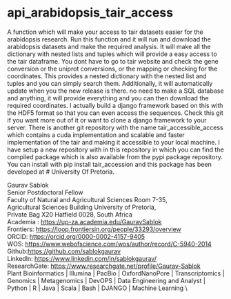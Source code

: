 # api_arabidopsis_tair_access
A function which will make your access to tair datasets easier for the arabidopsis research. Run this function and it will run and download the arabidopsis datasets and make the required analysis. It will make all the dictionary with nested lists and tuples which will provide a easy access to the tair dataframe. 
You dont have to go to tair website and check the gene conversion or the uniprot conversions, or the mapping or checking for the coordinates. This provides a nested dictionary with the nested list and tuples and you can simply search them. Additionally, it will automatically update when you the new release is there. no need to make a SQL database and anything, it will provide everything and you can then download the required coordinates. I actually build a django framework based on this with the HDF5 format so that you can even access the sequences. Check this git if you want more out of it or want to clone a django framework to your server. There is another git repository with the name tair_accessible_access which contains a cuda implementation and scalable and faster implementation of the tair and making it accessible to your local machine. 
I have setup a new repository with in this repository in which you can find the compiled package which is also available from the pypi package repository. You can install with pip install tair_accession and this package has been developed at # University Of Pretoria.

Gaurav Sablok \
Senior Postdoctoral Fellow \
Faculty of Natural and Agricultural Sciences Room 7-35, \
Agricultural Sciences Building University of Pretoria, \
Private Bag X20 Hatfield 0028, South Africa \
Academia : https://up-za.academia.edu/GauravSablok \
Frontiers: https://loop.frontiersin.org/people/33293/overview \
ORCID: https://orcid.org/0000-0002-4157-9405 \
WOS: https://www.webofscience.com/wos/author/record/C-5940-2014 \
Github:https://github.com/sablokgaurav \
Linkedln: https://www.linkedin.com/in/sablokgaurav/ \
ResearchGate: https://www.researchgate.net/profile/Gaurav-Sablok \
Plant Bioinformatics | Illumina | PacBio | OxfordNanoPore | Transcriptomics | \
Genomics | Metagenomics | DevOPS | Data Engineering and Analyst | \
Python | R | Java | Scala | Bash | DJANGO | Machine Learning \
